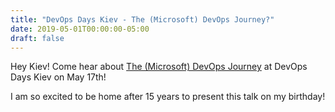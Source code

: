 ```yaml
---
title: "DevOps Days Kiev - The (Microsoft) DevOps Journey?"
date: 2019-05-01T00:00:00-05:00
draft: false
---
```


Hey Kiev! Come hear about <a href="https://devopsdays.org/events/2019-kiev/program/sasha-rosenbaum/" target=_blank>The (Microsoft) DevOps Journey</a> at DevOps Days Kiev on May 17th!

I am so excited to be home after 15 years to present this talk on my birthday!
